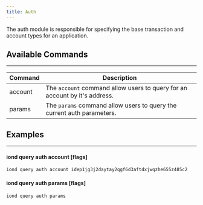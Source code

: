 ```yaml
---
title: Auth
---
```


The auth module is responsible for specifying the base transaction and account types for an application.

## Available Commands
___
| Command | Description |
|---------|-------------|
| account | The `account` command allow users to query for an account by it's address. |
| params  | The `params` command allow users to query the current auth parameters. |

## Examples
___

#### iond query auth account [flags]
```
iond query auth account idep1jg3j2daytay2qgf6d3aftdxjwqzhe655z485c2
```

#### iond query auth params [flags]
```
iond query auth params
```


